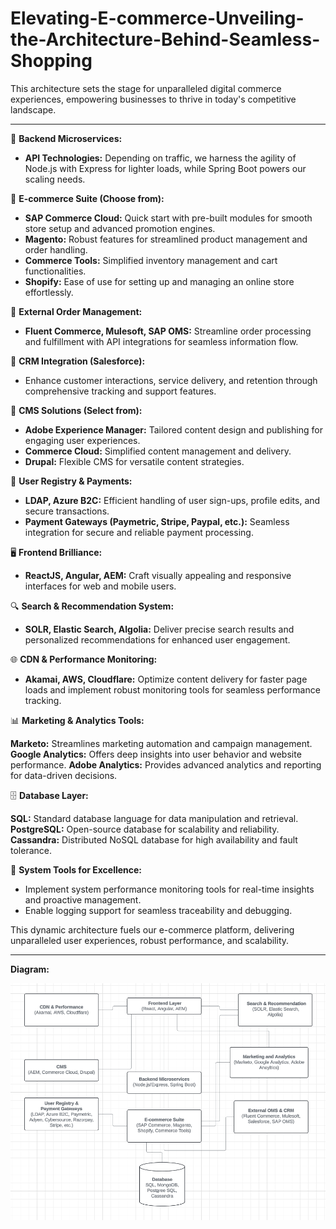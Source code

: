 # Elevating-E-commerce-Unveiling-the-Architecture-Behind-Seamless-Shopping
This architecture sets the stage for unparalleled digital commerce experiences, empowering businesses to thrive in today's competitive landscape.

---

🛒 **Backend Microservices:**
- **API Technologies:** Depending on traffic, we harness the agility of Node.js with Express for lighter loads, while Spring Boot powers our scaling needs.

🚀 **E-commerce Suite (Choose from):**
- **SAP Commerce Cloud:** Quick start with pre-built modules for smooth store setup and advanced promotion engines.
- **Magento:** Robust features for streamlined product management and order handling.
- **Commerce Tools:** Simplified inventory management and cart functionalities.
- **Shopify:** Ease of use for setting up and managing an online store effortlessly.

🔄 **External Order Management:**
- **Fluent Commerce, Mulesoft, SAP OMS:** Streamline order processing and fulfillment with API integrations for seamless information flow.

💬 **CRM Integration (Salesforce):**
- Enhance customer interactions, service delivery, and retention through comprehensive tracking and support features.

📝 **CMS Solutions (Select from):**
- **Adobe Experience Manager:** Tailored content design and publishing for engaging user experiences.
- **Commerce Cloud:** Simplified content management and delivery.
- **Drupal:** Flexible CMS for versatile content strategies.

🔐 **User Registry & Payments:**
- **LDAP, Azure B2C:** Efficient handling of user sign-ups, profile edits, and secure transactions.
- **Payment Gateways (Paymetric, Stripe, Paypal, etc.):** Seamless integration for secure and reliable payment processing.

🖥️ **Frontend Brilliance:**
- **ReactJS, Angular, AEM:** Craft visually appealing and responsive interfaces for web and mobile users.

🔍 **Search & Recommendation System:**
- **SOLR, Elastic Search, Algolia:** Deliver precise search results and personalized recommendations for enhanced user engagement.

🌐 **CDN & Performance Monitoring:**
- **Akamai, AWS, Cloudflare:** Optimize content delivery for faster page loads and implement robust monitoring tools for seamless performance tracking.

📊 **Marketing & Analytics Tools:**

**Marketo:** Streamlines marketing automation and campaign management.
**Google Analytics:** Offers deep insights into user behavior and website performance.
**Adobe Analytics:** Provides advanced analytics and reporting for data-driven decisions.

🗄️ **Database Layer:**

**SQL:** Standard database language for data manipulation and retrieval.
**PostgreSQL:** Open-source database for scalability and reliability.
**Cassandra:** Distributed NoSQL database for high availability and fault tolerance.

🔧 **System Tools for Excellence:**
- Implement system performance monitoring tools for real-time insights and proactive management.
- Enable logging support for seamless traceability and debugging.

This dynamic architecture fuels our e-commerce platform, delivering unparalleled user experiences, robust performance, and scalability.

---

**Diagram:**

![System Architecture](EcomArchitecture.png)

